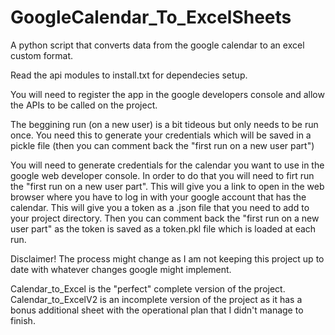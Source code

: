 # GoogleCalendar_To_ExcelSheets
A python script that converts data from the google calendar to an excel custom format.

Read the api modules to install.txt for dependecies setup.

You will need to register the app in the google developers console and allow the APIs to be called on the project.

The beggining run (on a new user) is a bit tideous but only needs to be run once. You need this to generate your credentials which will be saved in a pickle file (then you can comment back the "first run on a new user part")

You will need to generate credentials for the calendar you want to use in the google web developer console. In order to do that you will need to firt run the "first run on a new user part". This will give you a link to open in the web browser where you have to log in with your google account that has the calendar. This will give you a token as a .json file that you need to add to your project directory. Then you can comment back the "first run on a new user part" as the token is saved as a token.pkl file which is loaded at each run.

Disclaimer! The process might change as I am not keeping this project up to date with whatever changes google might implement.

Calendar_to_Excel is the "perfect" complete version of the project.
Calendar_to_ExcelV2 is an incomplete version of the project as it has a bonus additional sheet with the operational plan that I didn't manage to finish.
